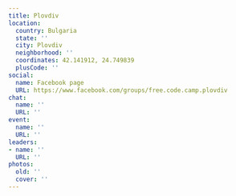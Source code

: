 ```yaml
---
title: Plovdiv
location:
  country: Bulgaria
  state: ''
  city: Plovdiv
  neighborhood: ''
  coordinates: 42.141912, 24.749839
  plusCode: ''
social:
  name: Facebook page
  URL: https://www.facebook.com/groups/free.code.camp.plovdiv
chat:
  name: ''
  URL: ''
event:
  name: ''
  URL: ''
leaders:
- name: ''
  URL: ''
photos:
  old: ''
  cover: ''
---
```

